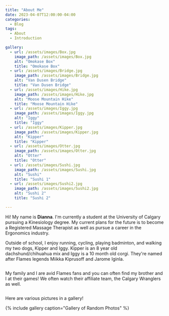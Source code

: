 ```yaml
---
title: "About Me"
date: 2023-04-07T12:00:00-04:00
categories:
  - Blog
tags:
  - About
  - Introduction

gallery:
  - url: /assets/images/Box.jpg
    image_path: /assets/images/Box.jpg
    alt: "Omokase Box"
    title: "Omokase Box"
  - url: /assets/images/Bridge.jpg
    image_path: /assets/images/Bridge.jpg
    alt: "Van Dusen Bridge"
    title: "Van Dusen Bridge"
  - url: /assets/images/Hike.jpg
    image_path: /assets/images/Hike.jpg
    alt: "Moose Mountain Hike"
    title: "Moose Mountain Hike"
  - url: /assets/images/Iggy.jpg
    image_path: /assets/images/Iggy.jpg
    alt: "Iggy"
    title: "Iggy"
  - url: /assets/images/Kipper.jpg
    image_path: /assets/images/Kipper.jpg
    alt: "Kipper"
    title: "Kipper"
  - url: /assets/images/Otter.jpg
    image_path: /assets/images/Otter.jpg
    alt: "Otter"
    title: "Otter"
  - url: /assets/images/Sushi.jpg
    image_path: /assets/images/Sushi.jpg
    alt: "Sushi"
    title: "Sushi 1"
  - url: /assets/images/Sushi2.jpg
    image_path: /assets/images/Sushi2.jpg
    alt: "Sushi 2"
    title: "Sushi 2"

---
```


<p> Hi! My name is <strong>Dianna</strong>.
I'm currently a student at the University of Calgary pursuing a Kinesiology degree. 
My current plans for the future is to become a Registered Massage Therapist as well as pursue a career in the Ergonomics industry.
</p>

<p> Outside of school, I enjoy running, cycling, playing badminton, and walking my two dogs, Kipper and Iggy. Kipper is an 8 year old dachshund/chihuahua mix and Iggy is a 10 month old corgi. They're named after Flames legends Miikka Kiprusoff and Jarome Iginla. </p>

<img src="{{ site.url }}{{ site.baseurl }}/assets/images/Dogs.jpg" alt="">


<p> My family and I are avid Flames fans and you can often find my brother and I at their games! We often watch their affiliate team, the Calgary Wranglers as well. </p>

<img src="{{ site.url }}{{ site.baseurl }}/assets/images/Flames.jpg" alt="">

<p> Here are various pictures in a gallery! </p>

{% include gallery caption="Gallery of Random Photos" %}
